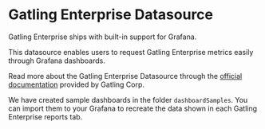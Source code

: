 # Gatling Enterprise Datasource

Gatling Enterprise ships with built-in support for Grafana.

This datasource enables users to request Gatling Enterprise metrics easily through Grafana dashboards.

Read more about the Gatling Enterprise Datasource through the [official documentation](https://gatling.io/docs/enterprise/self-hosted/reference/current/plugins/grafana/) provided by Gatling Corp.

We have created sample dashboards in the folder `dashboardSamples`. You can import them to your Grafana to recreate the data shown in each Gatling Enterprise reports tab.

